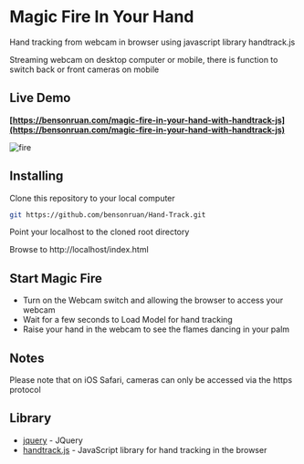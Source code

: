 # Magic Fire In Your Hand
Hand tracking from webcam in browser using javascript library handtrack.js

Streaming webcam on desktop computer or mobile, there is function to switch back or front cameras on mobile 

## Live Demo
**[https://bensonruan.com/magic-fire-in-your-hand-with-handtrack-js](https://bensonruan.com/magic-fire-in-your-hand-with-handtrack-js)**

![fire](https://bensonruan.com/wp-content/uploads/2020/04/magic-fire-in-hand-2.gif)


## Installing
Clone this repository to your local computer
``` bash
git https://github.com/bensonruan/Hand-Track.git
```
Point your localhost to the cloned root directory

Browse to http://localhost/index.html 


## Start Magic Fire 
* Turn on the Webcam switch and allowing the browser to access your webcam 
* Wait for a few seconds to Load Model for hand tracking
* Raise your hand in the webcam to see the flames dancing in your palm 

## Notes
Please note that on iOS Safari, cameras can only be accessed via the https protocol 

## Library
* [jquery](https://code.jquery.com/jquery-3.3.1.min.js) - JQuery
* [handtrack.js](https://github.com/victordibia/handtrack.js) - JavaScript library for hand tracking in the browser
